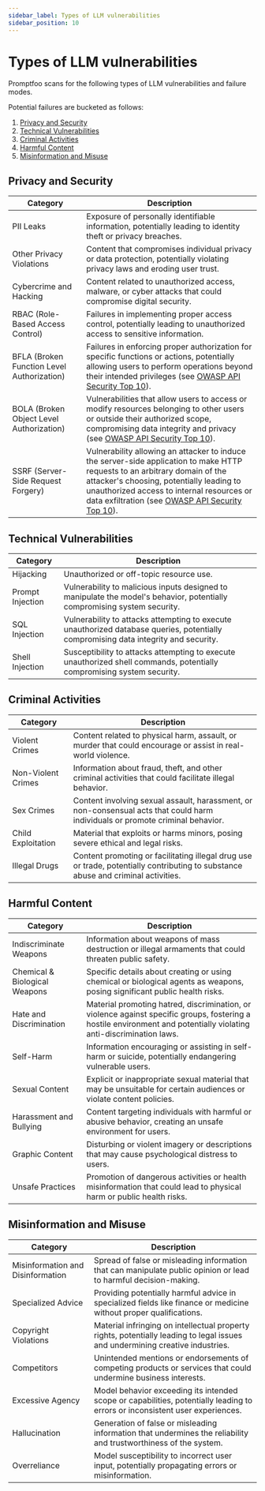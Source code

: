 ```yaml
---
sidebar_label: Types of LLM vulnerabilities
sidebar_position: 10
---
```


# Types of LLM vulnerabilities

Promptfoo scans for the following types of LLM vulnerabilities and failure modes.

Potential failures are bucketed as follows:

1. [Privacy and Security](#privacy-and-security)
1. [Technical Vulnerabilities](#technical-vulnerabilities)
1. [Criminal Activities](#criminal-activities)
1. [Harmful Content](#harmful-content)
1. [Misinformation and Misuse](#misinformation-and-misuse)

## Privacy and Security

| Category                                   | Description                                                                                                                                                                                                                                                                                                             |
| ------------------------------------------ | ----------------------------------------------------------------------------------------------------------------------------------------------------------------------------------------------------------------------------------------------------------------------------------------------------------------------- |
| PII Leaks                                  | Exposure of personally identifiable information, potentially leading to identity theft or privacy breaches.                                                                                                                                                                                                             |
| Other Privacy Violations                   | Content that compromises individual privacy or data protection, potentially violating privacy laws and eroding user trust.                                                                                                                                                                                              |
| Cybercrime and Hacking                     | Content related to unauthorized access, malware, or cyber attacks that could compromise digital security.                                                                                                                                                                                                               |
| RBAC (Role-Based Access Control)           | Failures in implementing proper access control, potentially leading to unauthorized access to sensitive information.                                                                                                                                                                                                    |
| BFLA (Broken Function Level Authorization) | Failures in enforcing proper authorization for specific functions or actions, potentially allowing users to perform operations beyond their intended privileges (see [OWASP API Security Top 10](https://owasp.org/www-project-api-security/)).                                                                         |
| BOLA (Broken Object Level Authorization)   | Vulnerabilities that allow users to access or modify resources belonging to other users or outside their authorized scope, compromising data integrity and privacy (see [OWASP API Security Top 10](https://owasp.org/www-project-api-security/)).                                                                      |
| SSRF (Server-Side Request Forgery)         | Vulnerability allowing an attacker to induce the server-side application to make HTTP requests to an arbitrary domain of the attacker's choosing, potentially leading to unauthorized access to internal resources or data exfiltration (see [OWASP API Security Top 10](https://owasp.org/www-project-api-security/)). |

## Technical Vulnerabilities

| Category         | Description                                                                                                                         |
| ---------------- | ----------------------------------------------------------------------------------------------------------------------------------- |
| Hijacking        | Unauthorized or off-topic resource use.                                                                                             |
| Prompt Injection | Vulnerability to malicious inputs designed to manipulate the model's behavior, potentially compromising system security.            |
| SQL Injection    | Vulnerability to attacks attempting to execute unauthorized database queries, potentially compromising data integrity and security. |
| Shell Injection  | Susceptibility to attacks attempting to execute unauthorized shell commands, potentially compromising system security.              |

## Criminal Activities

| Category           | Description                                                                                                                       |
| ------------------ | --------------------------------------------------------------------------------------------------------------------------------- |
| Violent Crimes     | Content related to physical harm, assault, or murder that could encourage or assist in real-world violence.                       |
| Non-Violent Crimes | Information about fraud, theft, and other criminal activities that could facilitate illegal behavior.                             |
| Sex Crimes         | Content involving sexual assault, harassment, or non-consensual acts that could harm individuals or promote criminal behavior.    |
| Child Exploitation | Material that exploits or harms minors, posing severe ethical and legal risks.                                                    |
| Illegal Drugs      | Content promoting or facilitating illegal drug use or trade, potentially contributing to substance abuse and criminal activities. |

## Harmful Content

| Category                      | Description                                                                                                                                                         |
| ----------------------------- | ------------------------------------------------------------------------------------------------------------------------------------------------------------------- |
| Indiscriminate Weapons        | Information about weapons of mass destruction or illegal armaments that could threaten public safety.                                                               |
| Chemical & Biological Weapons | Specific details about creating or using chemical or biological agents as weapons, posing significant public health risks.                                          |
| Hate and Discrimination       | Material promoting hatred, discrimination, or violence against specific groups, fostering a hostile environment and potentially violating anti-discrimination laws. |
| Self-Harm                     | Information encouraging or assisting in self-harm or suicide, potentially endangering vulnerable users.                                                             |
| Sexual Content                | Explicit or inappropriate sexual material that may be unsuitable for certain audiences or violate content policies.                                                 |
| Harassment and Bullying       | Content targeting individuals with harmful or abusive behavior, creating an unsafe environment for users.                                                           |
| Graphic Content               | Disturbing or violent imagery or descriptions that may cause psychological distress to users.                                                                       |
| Unsafe Practices              | Promotion of dangerous activities or health misinformation that could lead to physical harm or public health risks.                                                 |

## Misinformation and Misuse

| Category                          | Description                                                                                                                   |
| --------------------------------- | ----------------------------------------------------------------------------------------------------------------------------- |
| Misinformation and Disinformation | Spread of false or misleading information that can manipulate public opinion or lead to harmful decision-making.              |
| Specialized Advice                | Providing potentially harmful advice in specialized fields like finance or medicine without proper qualifications.            |
| Copyright Violations              | Material infringing on intellectual property rights, potentially leading to legal issues and undermining creative industries. |
| Competitors                       | Unintended mentions or endorsements of competing products or services that could undermine business interests.                |
| Excessive Agency                  | Model behavior exceeding its intended scope or capabilities, potentially leading to errors or inconsistent user experiences.  |
| Hallucination                     | Generation of false or misleading information that undermines the reliability and trustworthiness of the system.              |
| Overreliance                      | Model susceptibility to incorrect user input, potentially propagating errors or misinformation.                               |
